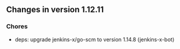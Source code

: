 
## Changes in version 1.12.11

### Chores

* deps: upgrade jenkins-x/go-scm to version 1.14.8 (jenkins-x-bot)
